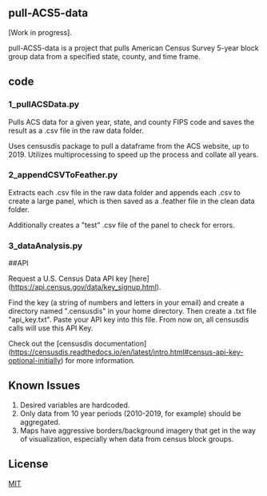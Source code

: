 ## pull-ACS5-data

[Work in progress].

pull-ACS5-data is a project that pulls American Census Survey 5-year block group data from a specified state, county, and time frame.

## code

### 1_pullACSData.py

Pulls ACS data for a given year, state, and county FIPS code and saves the result as a .csv file in the raw data folder.

Uses censusdis package to pull a dataframe from the ACS website, up to 2019. Utilizes multiprocessing to speed up the process and collate all years. 

### 2_appendCSVToFeather.py

Extracts each .csv file in the raw data folder and appends each .csv to create a large panel, which is then saved as a .feather file in the clean data folder.

Additionally creates a "test" .csv file of the panel to check for errors.

### 3_dataAnalysis.py



##API

Request a U.S. Census Data API key [here] (https://api.census.gov/data/key_signup.html). 

Find the key (a string of numbers and letters in your email) and create a directory named ".censusdis" in your home directory. Then create a .txt file "api_key.txt". Paste your API key into this file. From now on, all censusdis calls will use this API Key.

Check out the [censusdis documentation] (https://censusdis.readthedocs.io/en/latest/intro.html#census-api-key-optional-initially) for more information.

## Known Issues

1. Desired variables are hardcoded.
2. Only data from 10 year periods (2010-2019, for example) should be aggregated.
3. Maps have aggressive borders/background imagery that get in the way of visualization, especially when data from census block groups.

## License

[MIT](https://choosealicense.com/licenses/mit/)
